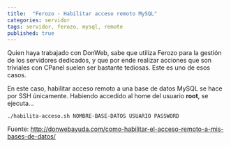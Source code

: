 ```yaml
---
title:  "Ferozo - Habilitar acceso remoto MySQL"
categories: servidor
tags: servidor, ferozo, mysql, remote
published: true
---
```


Quien haya trabajado con DonWeb, sabe que utiliza Ferozo para la gestión de los
servidores dedicados, y que por ende realizar acciones que son triviales con CPanel
suelen ser bastante tediosas. Este es uno de esos casos.

En este caso, habilitar acceso remoto a una base de datos MySQL se hace por SSH únicamente.
Habiendo accedido al home del usuario **root**, se ejecuta...

```
./habilita-acceso.sh NOMBRE-BASE-DATOS USUARIO PASSWORD
```

Fuente: http://donwebayuda.com/como-habilitar-el-acceso-remoto-a-mis-bases-de-datos/
